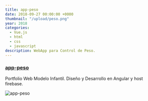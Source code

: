 ```yaml
---
title: app-peso
date: 2018-09-27 00:00:00 +0000
thumbnail: "/upload/peso.png"
year: 2018
categories:
  - Vue.js
  - html
  - css
  - javascript
description: WebApp para Control de Peso.
---
```


### [app-peso](https://peso-app.firebaseapp.com/)

Portfolio Web Modelo Infantil.
Diseño y Desarrollo en Angular y host firebase.

![app-peso](/upload/peso.png)

